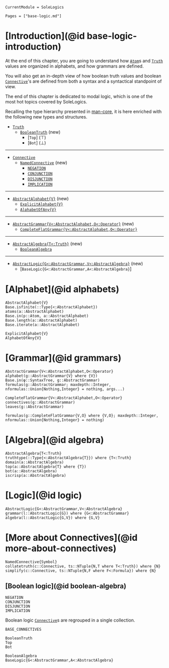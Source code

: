 ```@meta
CurrentModule = SoleLogics
```

```@contents
Pages = ["base-logic.md"]
```

# [Introduction](@id base-logic-introduction)
At the end of this chapter, you are going to understand how [`Atom`](@ref)s and [`Truth`](@ref) values are organized in alphabets, and how grammars are defined. 

You will also get an in-depth view of how boolean truth values and boolean [`Connective`](@ref)'s are defined from both a syntax and a syntactical standpoint of view.

The end of this chapter is dedicated to modal logic, which is one of the most hot topics covered by SoleLogics.

Recalling the type hierarchy presented in [man-core](@ref), it is here enriched with the following new types and structures.


- [`Truth`](@ref)
    - [`BooleanTruth`](@ref) (new)
        - [`Top`] (⊤)
        - [`Bot`] (⊥)
---

- [`Connective`](@ref)
    - [`NamedConnective`](@ref) (new)
        - [`NEGATION`](@ref)
        - [`CONJUNCTION`](@ref) 
        - [`DISJUNCTION`](@ref)
        - [`IMPLICATION`](@ref)
---

- [`AbstractAlphabet{V}`](@ref) (new)
    - [`ExplicitAlphabet{V}`](@ref)
    - [`AlphabetOfAny{V}`](@ref)
---

- [`AbstractGrammar{V<:AbstractAlphabet,O<:Operator}`](@ref) (new)
    - [`CompleteFlatGrammar{V<:AbstractAlphabet,O<:Operator}`](@ref)
---

- [`AbstractAlgebra{T<:Truth}`](@ref) (new)
    - [`BooleanAlgebra`](@ref)
---

- [`AbstractLogic{G<:AbstractGrammar,V<:AbstractAlgebra}`](@ref) (new)
    - [`BaseLogic{G<:AbstractGrammar,A<:AbstractAlgebra}`]

# [Alphabet](@id alphabets)
```@docs
AbstractAlphabet{V}
Base.isfinite(::Type{<:AbstractAlphabet})
atoms(a::AbstractAlphabet)
Base.in(p::Atom, a::AbstractAlphabet)
Base.length(a::AbstractAlphabet)
Base.iterate(a::AbstractAlphabet)

ExplicitAlphabet{V}
AlphabetOfAny{V}
```

# [Grammar](@id grammars)
```@docs
AbstractGrammar{V<:AbstractAlphabet,O<:Operator} 
alphabet(g::AbstractGrammar{V} where {V})
Base.in(φ::SyntaxTree, g::AbstractGrammar)
formulas(g::AbstractGrammar; maxdepth::Integer, nformulas::Union{Nothing,Integer} = nothing, args...)

CompleteFlatGrammar{V<:AbstractAlphabet,O<:Operator}
connectives(g::AbstractGrammar)
leaves(g::AbstractGrammar)

formulas(g::CompleteFlatGrammar{V,O} where {V,O}; maxdepth::Integer, nformulas::Union{Nothing,Integer} = nothing)
```

# [Algebra](@id algebra)

```@docs
AbstractAlgebra{T<:Truth}
truthtype(::Type{<:AbstractAlgebra{T}}) where {T<:Truth}
domain(a::AbstractAlgebra)
top(a::AbstractAlgebra{T} where {T})
bot(a::AbstractAlgebra)
iscrisp(a::AbstractAlgebra)
```

# [Logic](@id logic)
```@docs
AbstractLogic{G<:AbstractGrammar,V<:AbstractAlgebra}
grammar(l::AbstractLogic{G}) where {G<:AbstractGrammar}
algebra(l::AbstractLogic{G,V}) where {G,V}
```

# [More about Connectives](@id more-about-connectives)
```@docs
NamedConnective{Symbol}
collatetruth(c::Connective, ts::NTuple{N,T where T<:Truth}) where {N}
simplify(c::Connective, ts::NTuple{N,F where F<:Formula}) where {N}
```

## [Boolean logic](@id boolean-algebra)

```@docs
NEGATION
CONJUNCTION
DISJUNCTION
IMPLICATION
```

Boolean logic [`Connective`](@ref)s are regrouped in a single collection.
```@docs
BASE_CONNECTIVES
```

```@docs
BooleanTruth
Top
Bot
```

```@docs
BooleanAlgebra
BaseLogic{G<:AbstractGrammar,A<:AbstractAlgebra}
```